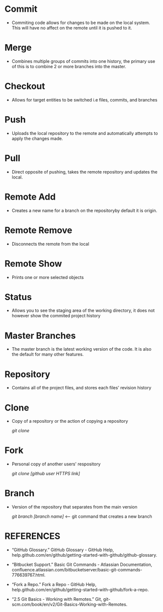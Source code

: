 # Commit
  - Commiting code allows for changes to be made on the local system. This will have no affect on the remote until it is pushed to it.

# Merge
  - Combines multiple groups of commits into one history, the primary use of this is to combine 2 or more branches into the master.

# Checkout
  - Allows for target entities to be switched i.e files, commits, and branches

# Push
  - Uploads the local repository to the remote and automatically attempts to apply the changes made.

# Pull
  - Direct opposite of pushing, takes the remote repository and updates the local.

# Remote Add
  - Creates a new name for a branch on the repositoryby default it is origin.

# Remote Remove
  - Disconnects the remote from the local

# Remote Show
  - Prints one or more selected objects

# Status
  - Allows you to see the staging area of the working directory, it does not however show the commited project history

# Master Branches
  - The master branch is the latest working version of the code. It is also the default for many other features.
  
# Repository
  - Contains all of the project files, and stores each files' revision history
  
# Clone
  - Copy of a repository or the action of copying a repository

    *git clone*

# Fork
  - Personal copy of another users' respository

    *git clone [github user HTTPS link]*

# Branch
  - Version of the repository that separates from the main version
  
    *git branch [branch name]*    <-- git command that creates a new branch

# REFERENCES

* “GitHub Glossary.” GitHub Glossary - GitHub Help, help.github.com/en/github/getting-started-with-github/github-glossary. 

* “Bitbucket Support.” Basic Git Commands - Atlassian Documentation, confluence.atlassian.com/bitbucketserver/basic-git-commands-776639767.html. 

* “Fork a Repo.” Fork a Repo - GitHub Help, help.github.com/en/github/getting-started-with-github/fork-a-repo. 

* “2.5 Git Basics - Working with Remotes.” Git, git-scm.com/book/en/v2/Git-Basics-Working-with-Remotes. 
